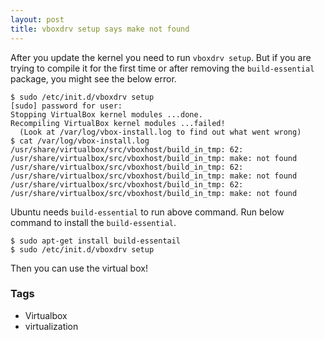 ```yaml
---
layout: post
title: vboxdrv setup says make not found
---
```


After you update the kernel you need to run `vboxdrv setup`. But if you are trying to compile it for the first time or after removing the `build-essential` package, you might see the below error.

```console
$ sudo /etc/init.d/vboxdrv setup
[sudo] password for user:
Stopping VirtualBox kernel modules ...done.
Recompiling VirtualBox kernel modules ...failed!
  (Look at /var/log/vbox-install.log to find out what went wrong)
$ cat /var/log/vbox-install.log
/usr/share/virtualbox/src/vboxhost/build_in_tmp: 62: 
/usr/share/virtualbox/src/vboxhost/build_in_tmp: make: not found
/usr/share/virtualbox/src/vboxhost/build_in_tmp: 62: 
/usr/share/virtualbox/src/vboxhost/build_in_tmp: make: not found
/usr/share/virtualbox/src/vboxhost/build_in_tmp: 62: 
/usr/share/virtualbox/src/vboxhost/build_in_tmp: make: not found
```

Ubuntu needs `build-essential` to run above command. Run below command to install the `build-essential`.

```console
$ sudo apt-get install build-essentail
$ sudo /etc/init.d/vboxdrv setup
```

Then you can use the virtual box!

### Tags

- Virtualbox
- virtualization